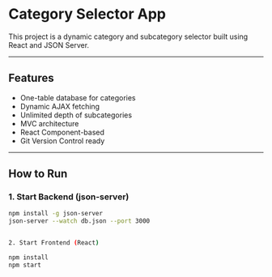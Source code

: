 # Category Selector App

This project is a dynamic category and subcategory selector built using React and JSON Server.

---

## Features

- One-table database for categories
- Dynamic AJAX fetching
- Unlimited depth of subcategories
- MVC architecture
- React Component-based
- Git Version Control ready

---

## How to Run

### 1. Start Backend (json-server)

```bash
npm install -g json-server
json-server --watch db.json --port 3000


2. Start Frontend (React)

npm install
npm start
